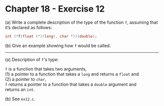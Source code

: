 # Chapter 18 - Exercise 12

(a) Write a complete description of the type of the function `f`, assuming that
it’s declared as follows:

```C
int (*f(float (*)(long), char *))(double);
```

(b) Give an example showing how `f` would be called.


---

(a) Description of `f`'s type: 

`f` is a function that takes two arguments,  
(1) a pointer to a function that takes a `long` and returns a `float` and  
(2) a pointer to `char`,  
`f` returns a pointer to a function that takes a `double` argument and  
returns an `int`.


(b) See `ex12.c`.
